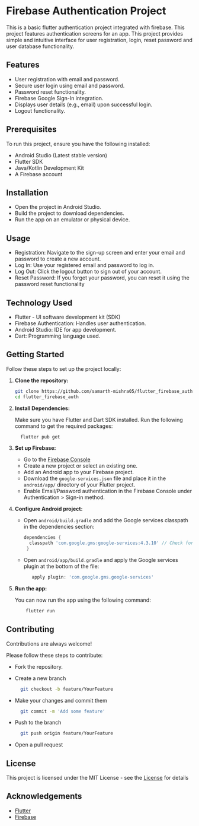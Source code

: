 # Firebase Authentication Project

This is a basic flutter authentication project integrated with firebase. This project features authentication screens for an app.
This project provides simple and intuitive interface for user registration, login, reset password and user database functionality.

## Features
- User registration with email and password.
- Secure user login using email and password.
- Password reset functionality.
- Firebase Google Sign-In integration.
- Displays user details (e.g., email) upon successful login.
- Logout functionality.

## Prerequisites
To run this project, ensure you have the following installed:

- Android Studio (Latest stable version)
- Flutter SDK
- Java/Kotlin Development Kit
- A Firebase account

## Installation
- Open the project in Android Studio.
- Build the project to download dependencies.
- Run the app on an emulator or physical device.

## Usage
- Registration: Navigate to the sign-up screen and enter your email and password to create a new account.
- Log In: Use your registered email and password to log in.
- Log Out: Click the logout button to sign out of your account.
- Reset Password: If you forget your password, you can reset it using the password reset functionality

## Technology Used
- Flutter - UI software development kit (SDK)
- Firebase Authentication: Handles user authentication.
- Android Studio: IDE for app development.
- Dart: Programming language used.

## Getting Started

Follow these steps to set up the project locally:

1. **Clone the repository:**

   ```bash
   git clone https://github.com/samarth-mishra05/flutter_firebase_auth.git
   cd flutter_firebase_auth
   ```
2. **Install Dependencies:**
   
   Make sure you have Flutter and Dart SDK installed. Run the following command to get the required packages:
   
   ```bash
     flutter pub get
   ```
3. **Set up Firebase:**

   - Go to the [Firebase Console](https://console.firebase.google.com/)
   - Create a new project or select an existing one.
   - Add an Android app to your Firebase project.
   - Download the `google-services.json` file and place it in the `android/app/` directory of your Flutter project.
   - Enable Email/Password authentication in the Firebase Console under Authentication > Sign-in method.

4. **Configure Android project:**

   - Open `android/build.gradle` and add the Google services classpath in the dependencies section:
  
     
     ```groovy
     dependencies {
       classpath 'com.google.gms:google-services:4.3.10' // Check for the latest version
      }
      ```

   - Open `android/app/build.gradle` and apply the Google services plugin at the bottom of the file:

     ```groovy
        apply plugin: 'com.google.gms.google-services'
     ```

5. **Run the app:**

	You can now run the app using the following command: 

   ```bash
	   flutter run
	```
   
## Contributing

Contributions are always welcome!

Please follow these steps to contribute:

- Fork the repository.
- Create a new branch
  
  ```bash
    git checkout -b feature/YourFeature
  
  ```
- Make your changes and commit them

  ```bash
    git commit -m 'Add some feature'
  
  ```
- Push to the branch
  
  ```bash
    git push origin feature/YourFeature
  
  ```
- Open a pull request


## License

This project is licensed under the MIT License - see the [License](https://choosealicense.com/licenses/mit/) for details

## Acknowledgements

 - [Flutter](https://flutter.dev/)
 - [Firebase](https://firebase.google.com/)


